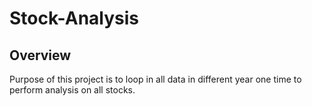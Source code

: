 # Stock-Analysis 
## Overview 
Purpose of this project is to loop in all data in different year one time to perform analysis on all stocks. 
